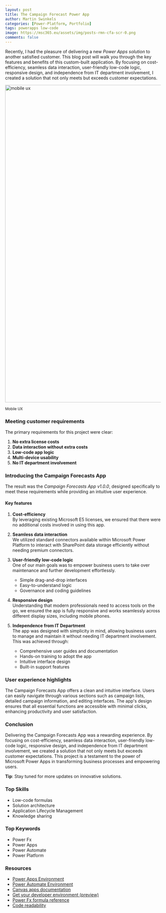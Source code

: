 ```yaml
---
layout: post
title: The Campaign Forecast Power App
author: Martin Swinkels
categories: [Power-Platform, Portfolio]
tags: powerapps low-code
image: https://msc365.eu/assets/img/posts-rmn-cfa-scr-0.png
comments: false
---
```


Recently, I had the pleasure of delivering a new _Power Apps solution_ to another satisfied customer. This blog post will walk you through the key features and benefits of this custom-built application. By focusing on cost-efficiency, seamless data interaction, user-friendly low-code logic, responsive design, and independence from IT department involvement, I created a solution that not only meets but exceeds customer expectations.

<a href="https://msc365.eu/assets/img/posts-rmn-cfa-scr-0.png" target="_blank"><img alt="mobile ux" src="https://msc365.eu/assets/img/posts-rmn-cfa-scr-0.png" width="1024"/></a>

<small>Mobile UX</small>

### Meeting customer requirements

The primary requirements for this project were clear:

1.	**No extra license costs**  
2.	**Data interaction without extra costs**  
3.	**Low-code app logic**  
4.	**Multi-device usability**  
5.	**No IT department involvement**  
    
### Introducing the Campaign Forecasts App

The result was the _Campaign Forecasts App v1.0.0_, designed specifically to meet these requirements while providing an intuitive user experience.

#### Key features

1.	**Cost-efficiency**  
    By leveraging existing Microsoft E5 licenses, we ensured that there were no additional costs involved in using this app.

2.	**Seamless data interaction**  
    We utilized standard connectors available within Microsoft Power Platform to interact with SharePoint data storage efficiently without needing premium connectors.

3.	**User-friendly low-code logic**  
    One of our main goals was to empower business users to take over maintenance and further development effortlessly.

    - Simple drag-and-drop interfaces
    - Easy-to-understand logic 
    - Governance and coding guidelines  
      

4.	**Responsive design**  
    Understanding that modern professionals need to access tools on the go, we ensured the app is fully responsive and works seamlessly across different display sizes, including mobile phones.

5.	**Independence from IT Department**  
    The app was designed with simplicity in mind, allowing business users to manage and maintain it without needing IT department involvement. This was achieved through:

    - Comprehensive user guides and documentation
    - Hands-on training to adopt the app
    - Intuitive interface design
    - Built-in support features

### User experience highlights

The Campaign Forecasts App offers a clean and intuitive interface. Users can easily navigate through various sections such as campaign lists, detailed campaign information, and editing interfaces. The app's design ensures that all essential functions are accessible with minimal clicks, enhancing productivity and user satisfaction.
 
### Conclusion

Delivering the Campaign Forecasts App was a rewarding experience. By focusing on cost-efficiency, seamless data interaction, user-friendly low-code logic, responsive design, and independence from IT department involvement, we created a solution that not only meets but exceeds customer expectations. 
This project is a testament to the power of Microsoft Power Apps in transforming business processes and empowering users.

<div class="tip">
    <p><strong>Tip</strong>: Stay tuned for more updates on innovative solutions.</p>
</div>

### Top Skills

- Low-code formulas
- Solution architecture
- Application Lifecycle Management
- Knowledge sharing

### Top Keywords

- Power Fx
- Power Apps
- Power Automate
- Power Platform

### Resources

- [Power Apps Environment](https://make.powerapps.com/)
- [Power Automate Environment](https://make.powerautomate.com/)
- [Canvas apps documentation](https://learn.microsoft.com/en-us/power-apps/maker/canvas-apps/)
- [Get your developer environment (preview)](https://learn.microsoft.com/en-us/power-apps/maker/maker-create-environment)
- [Power Fx formula reference](https://learn.microsoft.com/en-us/power-platform/power-fx/formula-reference-overview)
- [Code readability](https://learn.microsoft.com/en-us/power-apps/guidance/coding-guidelines/code-readability)
